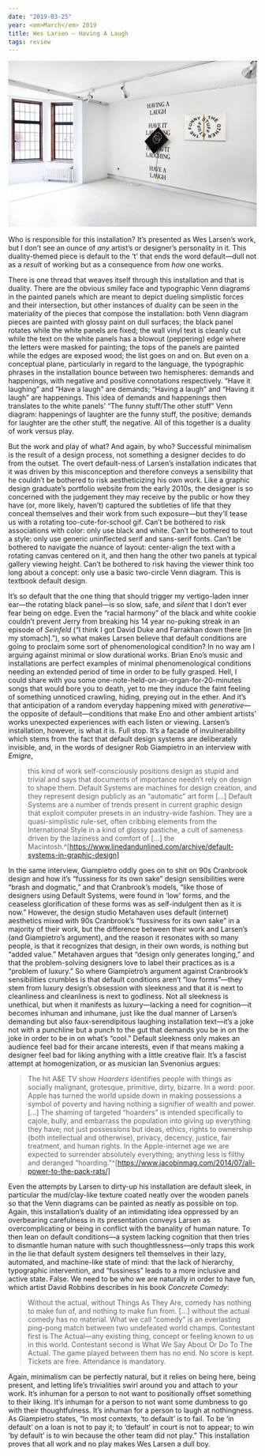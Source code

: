 ```yaml
---
date: "2019-03-25"
year: <em>March</em> 2019
title: Wes Larsen — Having A Laugh
tags: review
---
```


![Wes Larsen — Having A Laugh](/assets/images/wes.jpg)

Who is responsible for this installation? It’s presented as Wes Larsen’s work, but I don’t see an ounce of *any* artist’s or designer’s personality in it. This duality-themed piece is default to the ’t’ that ends the word default—dull not as a *result* of working but as a consequence from *how* one works.

There is one thread that weaves itself through this installation and that is duality. There are the obvious smiley face and typographic Venn diagrams in the painted panels which are meant to depict dueling simplistic forces and their intersection, but other instances of duality can be seen in the materiality of the pieces that compose the installation: both Venn diagram pieces are painted with glossy paint on dull surfaces; the black panel rotates while the white panels are fixed; the wall vinyl text is cleanly cut while the text on the white panels has a blowout (peppering) edge where the letters were masked for painting; the tops of the panels are painted while the edges are exposed wood; the list goes on and on. But even on a conceptual plane, particularly in regard to the language, the typographic phrases in the installation bounce between two hemispheres: demands and happenings, with negative and positive connotations respectively. “Have it laughing” and “Have a laugh” are demands; “Having a laugh” and “Having it laugh” are happenings. This idea of demands and happenings then translates to the white panels’ “The funny stuff/The other stuff” Venn diagram: happenings of laughter are the funny stuff, the positive; demands for laughter are the other stuff, the negative. All of this together is a duality of work versus play. 

But the work and play of what? And again, by who? Successful minimalism is the result of a design process, not something a designer decides to do from the outset. The overt default-ness of Larsen’s installation indicates that it was driven by this misconception and therefore conveys a sensibility that he couldn’t be bothered to risk aestheticizing his own work. Like a graphic design graduate’s portfolio website from the early 2010s, the designer is so concerned with the judgement they may receive by the public or how they have (or, more likely, haven’t) captured the subtleties of life that they conceal themselves and their work from such exposure—but they’ll tease us with a rotating too-cute-for-school gif. Can’t be bothered to risk associations with color: only use black and white. Can’t be bothered to tout a style: only use generic uninflected serif and sans-serif fonts. Can’t be bothered to navigate the nuance of layout: center-align the text with a rotating canvas centered on it, and then hang the other two panels at typical gallery viewing height. Can’t be bothered to risk having the viewer think too long about a concept: only use a basic two-circle Venn diagram. This is textbook default design.

It’s so default that the one thing that should trigger my vertigo-laden inner ear—the rotating black panel—is so slow, safe, and *silent* that I don’t ever fear being on edge. Even the “racial harmony” of the black and white cookie couldn’t prevent Jerry from breaking his 14 year no-puking streak in an episode of *Seinfeld* (“I think I got David Duke and Farrakhan down there [in my stomach].”), so what makes Larsen believe that default conditions are going to proclaim some sort of phenomenological condition? In no way am I arguing against minimal or slow durational works. Brian Eno’s music and installations are perfect examples of minimal phenomenological conditions needing an extended period of time in order to be fully grasped. Hell, I could share with you some one-note-held-on-an-organ-for-20-minutes songs that would bore you to death, yet to me they induce the faint feeling of something unnoticed crawling, hiding, preying out in the ether. And it’s that anticipation of a random everyday happening mixed with *generative*—the opposite of default—conditions that make Eno and other ambient artists’ works unexpected experiences with each listen or viewing. Larsen’s installation, however, is what it is. Full stop. It’s a facade of invulnerability which stems from the fact that default design systems are deliberately invisible, and, in the words of designer Rob Giampietro in an interview with *Emigre*,
> this kind of work self-consciously positions design as stupid and trivial and says that documents of importance needn’t rely on design to shape them. Default Systems are machines for design creation, and they represent design publicly as an “automatic” art form [...] Default Systems are a number of trends present in current graphic design that exploit computer presets in an industry-wide fashion. They are a quasi-simplistic rule-set, often cribbing elements from the International Style in a kind of glossy pastiche, a cult of sameness driven by the laziness and comfort of [...] the Macintosh.^[https://www.linedandunlined.com/archive/default-systems-in-graphic-design]

In the same interview, Giampietro oddly goes on to shit on 90s Cranbrook design and how it’s “fussiness for its own sake” design sensibilities were “brash and dogmatic,” and that Cranbrook’s models, “like those of designers using Default Systems, were found in ‘low’ forms, and the ceaseless glorification of these forms was as self-indulgent then as it is now.” However, the design studio Metahaven uses default (internet) aesthetics mixed with 90s Cranbrook’s “fussiness for its own sake” in a majority of their work, but the difference between their work and Larsen’s (and Giampietro’s argument), and the reason it resonates with so many people, is that it recognizes that design, in their own words, is nothing but “added value.” Metahaven argues that “design only generates longing,” and that the problem-solving designers love to label their practices as is a “problem of luxury.” So where Giampietro’s argument against Cranbrook’s sensibilities crumbles is that default conditions aren’t “low forms”—they stem from luxury design’s obsession with sleekness and that it is next to cleanliness and cleanliness is next to godliness. Not all sleekness is unethical, but when it manifests as luxury—lacking a need for cognition—it becomes inhuman and inhumane, just like the dual manner of Larsen’s demanding but also faux-serendipitous laughing installation text—it’s a joke not with a punchline but a punch to the gut that demands you be in on the joke in order to be in on what’s “cool.” Default sleekness only makes an audience feel bad for their arcane interests, even if that means making a designer feel bad for liking anything with a little creative flair. It’s a fascist attempt at homogenization, or as musician Ian Svenonius argues:
> The hit A&E TV show *Hoarders* identifies people with things as socially malignant, grotesque, primitive, dirty, bizarre. In a word: poor. Apple has turned the world upside down in making possessions a symbol of poverty and having nothing a signifier of wealth and power. [...] The shaming of targeted “hoarders” is intended specifically to cajole, bully, and embarrass the population into giving up everything they have; not just possessions but ideas, ethics, rights to ownership (both intellectual and otherwise), privacy, decency, justice, fair treatment, and human rights. In the Apple-internet age we are expected to surrender absolutely everything; anything less is filthy and deranged “hoarding.”^[https://www.jacobinmag.com/2014/07/all-power-to-the-pack-rats/]

Even the attempts by Larsen to dirty-up his installation are default sleek, in particular the mud/clay-like texture coated neatly over the wooden panels so that the Venn diagrams can be painted as neatly as possible on top. Again, this installation’s duality of an intimidating idea oppressed by an overbearing carefulness in its presentation conveys Larsen as overcomplicating or being in conflict with the banality of human nature. To then lean on default conditions—a system lacking cognition that then tries to dismantle human nature with such thoughtlessness—only traps this work in the lie that default system designers tell themselves in their lazy, automated, and machine-like state of mind: that the lack of hierarchy, typographic intervention, and “fussiness” leads to a more inclusive and active state. False. We need to be who we are naturally in order to have fun, which artist David Robbins describes in his book *Concrete Comedy*:
> Without the actual, without Things As They Are, comedy has nothing to make fun of, and nothing to make fun from. [...] without the actual comedy has no material. What we call “comedy” is an everlasting ping-pong match between two undefeated world champs. Contestant first is The Actual—any existing thing, concept or feeling known to us in this world. Contestant second is What We Say About Or Do To The Actual. The game played between them has no end. No score is kept. Tickets are free. Attendance is mandatory.

Again, minimalism can be perfectly natural, but it relies on being here, being present, and letting life’s trivialities swirl around you and attach to *your* work. It’s inhuman for a person to not want to positionally offset something to their liking. It’s inhuman for a person to not want some dumbness to go with their thoughtfulness. It’s inhuman for a person to laugh at nothingness. As Giampietro states, “In most contexts, ‘to default’ is to fail. To be ‘in default’ on a loan is not to pay it; to ‘default’ in court is not to appear; to win ‘by default’ is to win because the other team did not play.” This installation proves that all work and no play makes Wes Larsen a dull boy.